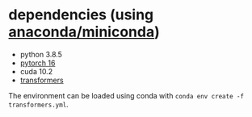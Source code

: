 # dependencies (using [anaconda/miniconda](https://docs.conda.io/en/latest/miniconda.html))
* python 3.8.5
* [pytorch 16](https://pytorch.org/get-started/locally/)
* cuda 10.2
* [transformers](https://github.com/huggingface/transformers)

The environment can be loaded using conda with `conda env create -f transformers.yml`.

